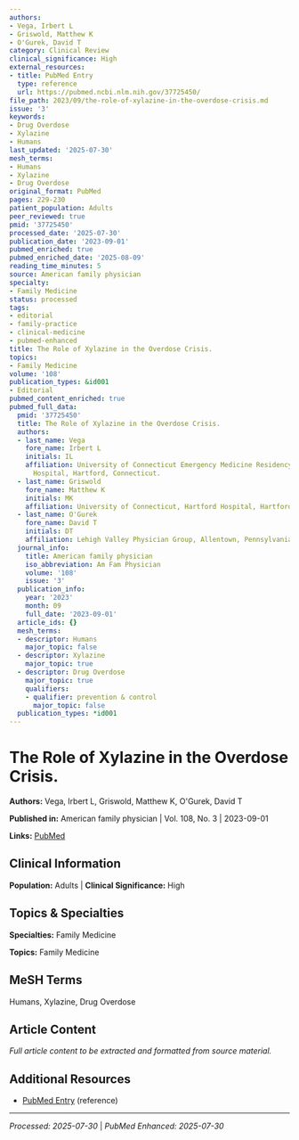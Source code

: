 ```yaml
---
authors:
- Vega, Irbert L
- Griswold, Matthew K
- O'Gurek, David T
category: Clinical Review
clinical_significance: High
external_resources:
- title: PubMed Entry
  type: reference
  url: https://pubmed.ncbi.nlm.nih.gov/37725450/
file_path: 2023/09/the-role-of-xylazine-in-the-overdose-crisis.md
issue: '3'
keywords:
- Drug Overdose
- Xylazine
- Humans
last_updated: '2025-07-30'
mesh_terms:
- Humans
- Xylazine
- Drug Overdose
original_format: PubMed
pages: 229-230
patient_population: Adults
peer_reviewed: true
pmid: '37725450'
processed_date: '2025-07-30'
publication_date: '2023-09-01'
pubmed_enriched: true
pubmed_enriched_date: '2025-08-09'
reading_time_minutes: 5
source: American family physician
specialty:
- Family Medicine
status: processed
tags:
- editorial
- family-practice
- clinical-medicine
- pubmed-enhanced
title: The Role of Xylazine in the Overdose Crisis.
topics:
- Family Medicine
volume: '108'
publication_types: &id001
- Editorial
pubmed_content_enriched: true
pubmed_full_data:
  pmid: '37725450'
  title: The Role of Xylazine in the Overdose Crisis.
  authors:
  - last_name: Vega
    fore_name: Irbert L
    initials: IL
    affiliation: University of Connecticut Emergency Medicine Residency, Hartford
      Hospital, Hartford, Connecticut.
  - last_name: Griswold
    fore_name: Matthew K
    initials: MK
    affiliation: University of Connecticut, Hartford Hospital, Hartford, Connecticut.
  - last_name: O'Gurek
    fore_name: David T
    initials: DT
    affiliation: Lehigh Valley Physician Group, Allentown, Pennsylvania.
  journal_info:
    title: American family physician
    iso_abbreviation: Am Fam Physician
    volume: '108'
    issue: '3'
  publication_info:
    year: '2023'
    month: 09
    full_date: '2023-09-01'
  article_ids: {}
  mesh_terms:
  - descriptor: Humans
    major_topic: false
  - descriptor: Xylazine
    major_topic: true
  - descriptor: Drug Overdose
    major_topic: true
    qualifiers:
    - qualifier: prevention & control
      major_topic: false
  publication_types: *id001
---
```


# The Role of Xylazine in the Overdose Crisis.

**Authors:** Vega, Irbert L, Griswold, Matthew K, O'Gurek, David T

**Published in:** American family physician | Vol. 108, No. 3 | 2023-09-01

**Links:** [PubMed](https://pubmed.ncbi.nlm.nih.gov/37725450/)

## Clinical Information

**Population:** Adults | **Clinical Significance:** High

## Topics & Specialties

**Specialties:** Family Medicine

**Topics:** Family Medicine

## MeSH Terms

Humans, Xylazine, Drug Overdose

## Article Content

*Full article content to be extracted and formatted from source material.*

## Additional Resources

- [PubMed Entry](https://pubmed.ncbi.nlm.nih.gov/37725450/) (reference)

---

*Processed: 2025-07-30* | *PubMed Enhanced: 2025-07-30*
